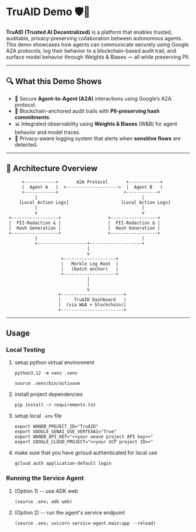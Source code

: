 # TruAID Demo 🛡️🤖

**TruAID (Trusted AI Decentralized)** is a platform that enables trusted, auditable, privacy-preserving collaboration between autonomous agents. This demo showcases how agents can communicate securely using Google A2A protocols, log their behavior to a blockchain-based audit trail, and surface model behavior through Weights & Biases — all while preserving PII.

---

## 🔍 What this Demo Shows

- 🤝 Secure **Agent-to-Agent (A2A)** interactions using Google’s A2A protocol.
- 🔗 Blockchain-anchored audit trails with **PII-preserving hash commitments**.
- 📊 Integrated observability using **Weights & Biases** (W&B) for agent behavior and model traces.
- 🚨 Privacy-aware logging system that alerts when **sensitive flows** are detected.

---

## 🧱 Architecture Overview
```
      +------------+       A2A Protocol       +------------+
      |  Agent A   |  <-------------------->  |  Agent B   |
      +------------+                         +------------+
           |                                        |
     [Local Action Logs]                    [Local Action Logs]
           |                                        |
           v                                        v
 +------------------+                  +------------------+
 |  PII-Redaction & |                  |  PII-Redaction & |
 |  Hash Generation |                  |  Hash Generation |
 +------------------+                  +------------------+
           |                                        |
           +-------------------+--------------------+
                               |
                               v
                     +--------------------+
                     |   Merkle Log Root  |
                     |   (batch anchor)   |
                     +--------------------+
                               |
                               |
                               v
                    +------------------------+
                    |     TruAID Dashboard   |
                    |  (via W&B + blockchain)|
                    +------------------------+
```
---

## Usage

### Local Testing

1.  setup python virtual environment
    ```
    python3.12 -m venv .venv
    ```
    ```
    source .venv/bin/activave
    ```

1.  install project dependencies
    ```
    pip install -r requirements.txt
    ```

1.  setup local `.env` file
    ```
    export WANDB_PROJECT_ID="TruAID"
    export GOOGLE_GENAI_USE_VERTEXAI="True"
    export WANDB_API_KEY="<<your weave project API key>>"
    export GOOGLE_CLOUD_PROJECT="<<your GCP project ID>>"
    ```
1.  make sure that you have gcloud authenticated for local use
    ```
    gcloud auth application-default login
    ```

### Running the Service Agent
1.  (Option 1) -- use ADK web
    ```
    (source .env; adk web)
    ```
1.  (Option 2) -- run the agent's service endpoint
    ```
    (source .env; uvicorn service-agent.main:app --reload)
    ```
